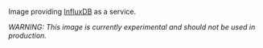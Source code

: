 Image providing [InfluxDB](https://influxdata.com/time-series-platform/influxdb/) as a service.

*WARNING: This image is currently experimental and should not be used in production.*

